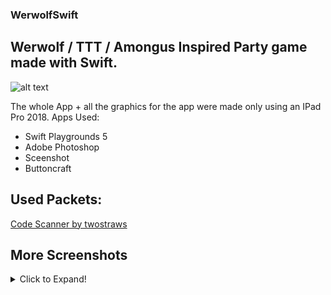 ### WerwolfSwift
## Werwolf / TTT / Amongus Inspired Party game made with Swift.
![alt text](https://i.imgur.com/ybxGS68.jpg "Main Banner")

The whole App + all the graphics for the app were made only using an IPad Pro 2018.
Apps Used:
* Swift Playgrounds 5
* Adobe Photoshop
* Sceenshot
* Buttoncraft

## Used Packets:
[Code Scanner by twostraws](https://github.com/twostraws/CodeScanner)

## More Screenshots
<details>
  <summary>Click to Expand!</summary>
  
  # Different Cards:
  ![alt text](https://i.imgur.com/NLb8AYY.jpg "Different Cards")
  # Different Screens:
  ![alt text](https://i.imgur.com/iOZUOfW.jpg "Different Screens")
</details>
